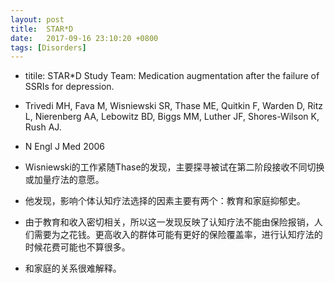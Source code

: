 ```yaml
---
layout: post
title:  STAR*D
date:   2017-09-16 23:10:20 +0800
tags: [Disorders]
---
```


* titile: STAR*D Study Team: Medication augmentation after the failure of
SSRIs for depression.
*  Trivedi MH, Fava M, Wisniewski SR, Thase ME, Quitkin F, Warden D, Ritz L, Nierenberg AA, Lebowitz BD, Biggs MM, Luther JF, Shores-Wilson K, Rush AJ.
* N Engl J Med 2006


* Wisniewski的工作紧随Thase的发现，主要探寻被试在第二阶段接收不同切换或加量疗法的意愿。
* 他发现，影响个体认知疗法选择的因素主要有两个：教育和家庭抑郁史。
* 由于教育和收入密切相关，所以这一发现反映了认知疗法不能由保险报销，人们需要为之花钱。更高收入的群体可能有更好的保险覆盖率，进行认知疗法的时候花费可能也不算很多。
* 和家庭的关系很难解释。
